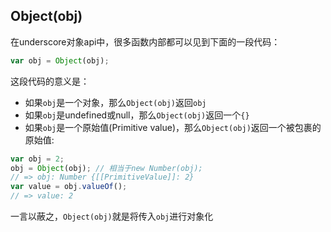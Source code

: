 ## Object(obj)
在underscore对象api中，很多函数内部都可以见到下面的一段代码：
```js
var obj = Object(obj);
```

这段代码的意义是：
- 如果`obj`是一个对象，那么`Object(obj)`返回`obj`
- 如果`obj`是undefined或null，那么`Object(obj)`返回一个`{}`
- 如果`obj`是一个原始值(Primitive value)，那么`Object(obj)`返回一个被包裹的原始值:
```js
var obj = 2;
obj = Object(obj); // 相当于new Number(obj);
// => obj: Number {[[PrimitiveValue]]: 2}
var value = obj.valueOf();
// => value: 2
```

一言以蔽之，`Object(obj)`就是将传入`obj`进行对象化
